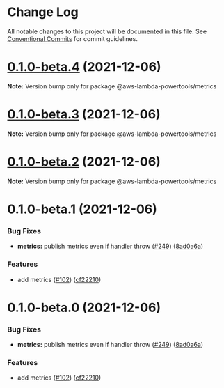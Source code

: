 # Change Log

All notable changes to this project will be documented in this file.
See [Conventional Commits](https://conventionalcommits.org) for commit guidelines.

# [0.1.0-beta.4](https://github.com/awslabs/aws-lambda-powertools-typescript/compare/v0.1.0-beta.3...v0.1.0-beta.4) (2021-12-06)

**Note:** Version bump only for package @aws-lambda-powertools/metrics





# [0.1.0-beta.3](https://github.com/awslabs/aws-lambda-powertools-typescript/compare/v0.1.0-beta.2...v0.1.0-beta.3) (2021-12-06)

**Note:** Version bump only for package @aws-lambda-powertools/metrics





# [0.1.0-beta.2](https://github.com/awslabs/aws-lambda-powertools-typescript/compare/v0.1.0-beta.1...v0.1.0-beta.2) (2021-12-06)

**Note:** Version bump only for package @aws-lambda-powertools/metrics





# 0.1.0-beta.1 (2021-12-06)


### Bug Fixes

* **metrics:** publish metrics even if handler throw ([#249](https://github.com/awslabs/aws-lambda-powertools-typescript/issues/249)) ([8ad0a6a](https://github.com/awslabs/aws-lambda-powertools-typescript/commit/8ad0a6ac388641a41da08fefee48f6b996544a0a))


### Features

* add metrics ([#102](https://github.com/awslabs/aws-lambda-powertools-typescript/issues/102)) ([cf22210](https://github.com/awslabs/aws-lambda-powertools-typescript/commit/cf22210ebb519cf0a625a2bdc92d2bcea7b4a59d))





# 0.1.0-beta.0 (2021-12-06)


### Bug Fixes

* **metrics:** publish metrics even if handler throw ([#249](https://github.com/awslabs/aws-lambda-powertools-typescript/issues/249)) ([8ad0a6a](https://github.com/awslabs/aws-lambda-powertools-typescript/commit/8ad0a6ac388641a41da08fefee48f6b996544a0a))


### Features

* add metrics ([#102](https://github.com/awslabs/aws-lambda-powertools-typescript/issues/102)) ([cf22210](https://github.com/awslabs/aws-lambda-powertools-typescript/commit/cf22210ebb519cf0a625a2bdc92d2bcea7b4a59d))
